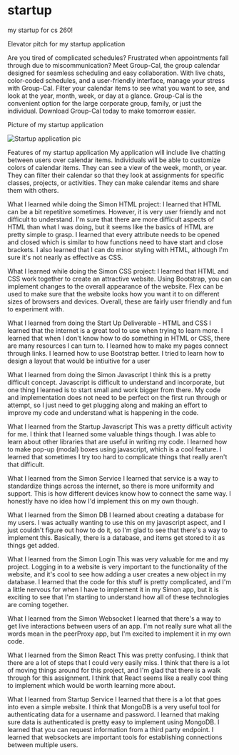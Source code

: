 # startup

my startup for cs 260!

Elevator pitch for my startup application

Are you tired of complicated schedules? Frustrated when appointments fall through due to miscommunication? Meet Group-Cal, the group calendar designed for seamless scheduling and easy collaboration. With live chats, color-coded schedules, and a user-friendly interface, manage your stress with Group-Cal. Filter your calendar items to see what you want to see, and look at the year, month, week, or day at a glance. Group-Cal is the convenient option for the large corporate group, family, or just the individual. Download Group-Cal today to make tomorrow easier.

Picture of my startup application

![Startup application pic](https://user-images.githubusercontent.com/122133933/215208514-50c80193-3877-4dc7-b216-711a132190b1.jpeg)

Features of my startup application
My application will include live chatting between users over calendar items. Individuals will be able to customize colors of calendar items. They can see a view of the week, month, or year. They can filter their calendar so that they look at assignments for specific classes, projects, or activities. They can make calendar items and share them with others.

What I learned while doing the Simon HTML project:
I learned that HTML can be a bit repetitive sometimes. However, it is very user friendly and not difficult to understand. I'm sure that there are more difficult aspects of HTML than what I was doing, but it seems like the basics of HTML are pretty simple to grasp. I learned that every attribute needs to be opened and closed which is similar to how functions need to have start and close brackets. I also learned that I can do minor styling with HTML, although I'm sure it's not nearly as effective as CSS.

What I learned while doing the Simon CSS project:
I learned that HTML and CSS work together to create an attractive website. Using Bootstrap, you can implement changes to the overall appearance of the website. Flex can be used to make sure that the website looks how you want it to on different sizes of browsers and devices. Overall, these are fairly user friendly and fun to experiment with.

What I learned from doing the Start Up Deliverable - HTML and CSS
I learned that the internet is a great tool to use when trying to learn more. I learned that when I don't know how to do something in HTML or CSS, there are many resources I can turn to. I learned how to make my pages connect through links. I learned how to use Bootstrap better. I tried to learn how to design a layout that would be intiuitive for a user

What I learned from doing the Simon Javascript
I think this is a pretty difficult concept. Javascript is difficult to understand and incorporate, but one thing I learned is to start small and work bigger from there. My code and implementation does not need to be perfect on the first run through or attempt, so I just need to get plugging along and making an effort to improve my code and understand what is happening in the code.

What I learned from the Startup Javascript
This was a pretty difficult activity for me. I think that I learned some valuable things though. I was able to learn about other libraries that are useful in writing my code. I learned how to make pop-up (modal) boxes using javascript, which is a cool feature. I learned that sometimes I try too hard to complicate things that really aren't that difficult.

What I learned from the Simon Service
I learned that service is a way to standardize things across the internet, so there is more uniformity and support. This is how different devices know how to connect the same way. I honestly have no idea how I'd implement this on my own though.

What I learned from the Simon DB
I learned about creating a database for my users. I was actually wanting to use this on my javascript aspect, and I just couldn't figure out how to do it, so I'm glad to see that there's a way to implement this. Basically, there is a database, and items get stored to it as things get added.

What I learned from the Simon Login
This was very valuable for me and my project. Logging in to a website is very important to the functionality of the website, and it's cool to see how adding a user creates a new object in my database. I learned that the code for this stuff is pretty complicated, and I'm a little nervous for when I have to implement it in my Simon app, but it is exciting to see that I'm starting to understand how all of these technologies are coming together.

What I learned from the Simon Websocket
I learned that there's a way to get live interactions between users of an app. I'm not really sure what all the words mean in the peerProxy app, but I'm excited to implement it in my own code.

What I learned from the Simon React
This was pretty confusing. I think that there are a lot of steps that I could very easily miss. I think that there is a lot of moving things around for this project, and I'm glad that there is a walk through for this assignment. I think that React seems like a really cool thing to implement which would be worth learning more about.

What I learned from Startup Service
I learned that there is a lot that goes into even a simple website. I think that MongoDB is a very useful tool for authenticating data for a username and password. I learned that making sure data is authenticated is pretty easy to implement using MongoDB. I learned that you can request information from a third party endpoint. I learned that websockets are important tools for establishing connections between multiple users.